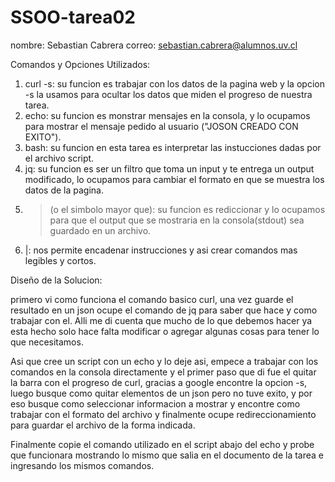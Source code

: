 # SSOO-tarea02
nombre: Sebastian Cabrera     correo: sebastian.cabrera@alumnos.uv.cl

Comandos y Opciones Utilizados:

1. curl -s: su funcion es trabajar con los datos de la pagina web y la opcion -s la usamos para ocultar los datos que miden el progreso de nuestra tarea.
2. echo: su funcion es monstrar mensajes en la consola, y lo ocupamos para mostrar el mensaje pedido al usuario ("JOSON CREADO CON EXITO").
3. bash: su funcion en esta tarea es interpretar las instucciones dadas por el archivo script.
4. jq: su funcion es ser un filtro que toma un input y te entrega un output modificado, lo ocupamos para cambiar el formato en que se muestra los datos de la pagina.
5. > (o el simbolo mayor que): su funcion es rediccionar y lo ocupamos para que el output que se mostraria en la consola(stdout) sea guardado en un archivo.
6. |: nos permite encadenar instrucciones y asi crear comandos mas legibles y cortos.

Diseño de la Solucion:

primero vi como funciona el comando basico curl, una vez guarde el resultado en un json ocupe el comando de jq para saber que hace y como trabajar con el. Alli me di cuenta que mucho de lo que debemos hacer ya esta hecho solo hace falta modificar o agregar algunas cosas para tener lo que necesitamos.

Asi que cree un script con un echo y lo deje asi, empece a trabajar con los comandos en la consola directamente y el primer paso que di fue el quitar la barra con el progreso de curl, gracias a google encontre la opcion -s, luego busque como quitar elementos de un json pero no tuve exito, y por eso busque como seleccionar informacion a mostrar y encontre como trabajar con el formato del archivo y finalmente ocupe redireccionamiento para guardar el archivo de la forma indicada.

Finalmente copie el comando utilizado en el script abajo del echo y probe que funcionara mostrando lo mismo que salia en el documento de la tarea e ingresando los mismos comandos.